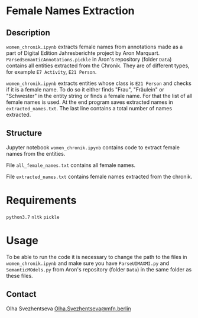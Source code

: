 
# Female Names Extraction

## Description

`women_chronik.ipynb` extracts female names from annotations made as a part of Digital Edition Jahresberichte project 
by Aron Marquart.  `ParsedSemanticAnnotations.pickle` in Aron's repository (folder `Data`) contains all entities 
extracted from the Chronik. They are of different types, for example `E7 Activity`, `E21 Person`.

`women_chronik.ipynb` extracts entities whose class is `E21 Person` and checks if it is a female name.
To do so it either finds "Frau", "Fräulein" or "Schwester" in the entity string or finds a female name.
For that the list of all female names is used. At the end program saves extracted names in `extracted_names.txt`.
The last line contains a total number of names extracted.

## Structure
Jupyter notebook `women_chronik.ipynb` contains code to extract female names from the entities. 

File `all_female_names.txt` contains all female names.

File `extracted_names.txt` contains female names extracted from the chronik.
 

# Requirements
`python3.7`
`nltk`
`pickle`

# Usage
To be able to run the code it is necessary to change the path to the files in `women_chronik.ipynb` and make sure
you have `ParseUIMAXMI.py` and `SemanticMOdels.py` from Aron's repository (folder `Data`) in the same folder as these files.



 



## Contact
Olha Svezhentseva <Olha.Svezhentseva@mfn.berlin>

